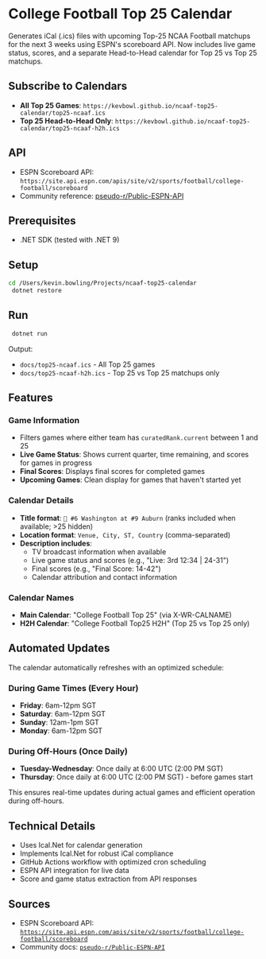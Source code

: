 # College Football Top 25 Calendar

Generates iCal (.ics) files with upcoming Top-25 NCAA Football matchups for the next 3 weeks using ESPN's scoreboard API. Now includes live game status, scores, and a separate Head-to-Head calendar for Top 25 vs Top 25 matchups.

## Subscribe to Calendars

- **All Top 25 Games**: `https://kevbowl.github.io/ncaaf-top25-calendar/top25-ncaaf.ics`
- **Top 25 Head-to-Head Only**: `https://kevbowl.github.io/ncaaf-top25-calendar/top25-ncaaf-h2h.ics`

## API

- ESPN Scoreboard API: `https://site.api.espn.com/apis/site/v2/sports/football/college-football/scoreboard`
- Community reference: [pseudo-r/Public-ESPN-API](https://github.com/pseudo-r/Public-ESPN-API)

## Prerequisites

- .NET SDK (tested with .NET 9)

## Setup

```bash
cd /Users/kevin.bowling/Projects/ncaaf-top25-calendar
 dotnet restore
```

## Run

```bash
 dotnet run
```

Output: 
- `docs/top25-ncaaf.ics` - All Top 25 games
- `docs/top25-ncaaf-h2h.ics` - Top 25 vs Top 25 matchups only

## Features

### Game Information
- Filters games where either team has `curatedRank.current` between 1 and 25
- **Live Game Status**: Shows current quarter, time remaining, and scores for games in progress
- **Final Scores**: Displays final scores for completed games
- **Upcoming Games**: Clean display for games that haven't started yet

### Calendar Details
- **Title format**: `🏈 #6 Washington at #9 Auburn` (ranks included when available; >25 hidden)
- **Location format**: `Venue, City, ST, Country` (comma-separated)
- **Description includes**:
  - TV broadcast information when available
  - Live game status and scores (e.g., "Live: 3rd 12:34 | 24-31")
  - Final scores (e.g., "Final Score: 14-42")
  - Calendar attribution and contact information

### Calendar Names
- **Main Calendar**: "College Football Top 25" (via X-WR-CALNAME)
- **H2H Calendar**: "College Football Top25 H2H" (Top 25 vs Top 25 only)

## Automated Updates

The calendar automatically refreshes with an optimized schedule:

### During Game Times (Every Hour)
- **Friday**: 6am-12pm SGT
- **Saturday**: 6am-12pm SGT  
- **Sunday**: 12am-1pm SGT
- **Monday**: 6am-12pm SGT

### During Off-Hours (Once Daily)
- **Tuesday-Wednesday**: Once daily at 6:00 UTC (2:00 PM SGT)
- **Thursday**: Once daily at 6:00 UTC (2:00 PM SGT) - before games start

This ensures real-time updates during actual games and efficient operation during off-hours.

## Technical Details

- Uses Ical.Net for calendar generation
- Implements Ical.Net for robust iCal compliance
- GitHub Actions workflow with optimized cron scheduling
- ESPN API integration for live data
- Score and game status extraction from API responses

## Sources

- ESPN Scoreboard API: [`https://site.api.espn.com/apis/site/v2/sports/football/college-football/scoreboard`](https://site.api.espn.com/apis/site/v2/sports/football/college-football/scoreboard)
- Community docs: [`pseudo-r/Public-ESPN-API`](https://github.com/pseudo-r/Public-ESPN-API)
